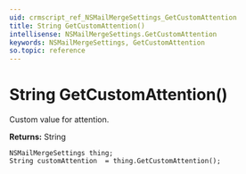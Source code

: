 ```yaml
---
uid: crmscript_ref_NSMailMergeSettings_GetCustomAttention
title: String GetCustomAttention()
intellisense: NSMailMergeSettings.GetCustomAttention
keywords: NSMailMergeSettings, GetCustomAttention
so.topic: reference
---
```


# String GetCustomAttention()

Custom value for attention.

**Returns:** String

```crmscript
NSMailMergeSettings thing;
String customAttention  = thing.GetCustomAttention();
```

